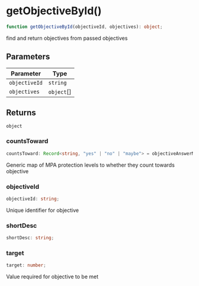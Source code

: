 # getObjectiveById()

```ts
function getObjectiveById(objectiveId, objectives): object;
```

find and return objectives from passed objectives

## Parameters

| Parameter     | Type       |
| ------------- | ---------- |
| `objectiveId` | `string`   |
| `objectives`  | `object`[] |

## Returns

`object`

### countsToward

```ts
countsToward: Record<string, "yes" | "no" | "maybe"> = objectiveAnswerMapSchema;
```

Generic map of MPA protection levels to whether they count towards objective

### objectiveId

```ts
objectiveId: string;
```

Unique identifier for objective

### shortDesc

```ts
shortDesc: string;
```

### target

```ts
target: number;
```

Value required for objective to be met
